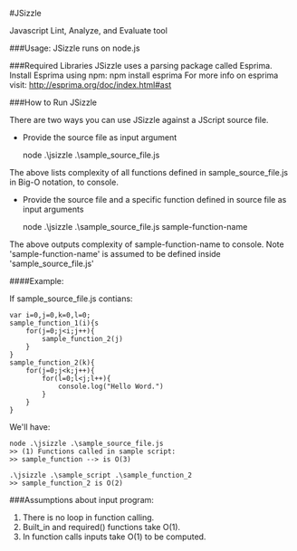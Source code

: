 #JSizzle

Javascript Lint, Analyze, and Evaluate tool

###Usage:
JSizzle runs on node.js

###Required Libraries
JSizzle uses a parsing package called Esprima. Install Esprima using npm: 
	npm install esprima
For more info on esprima visit: http://esprima.org/doc/index.html#ast

###How to Run JSizzle

There are two ways you can use JSizzle against a JScript source file.

* Provide the source file as input argument
	
	node .\jsizzle .\sample_source_file.js
				
The above lists complexity of all functions defined in sample_source_file.js in Big-O notation, to console.


* Provide the source file and a specific function defined in source file as input arguments

	node .\jsizzle .\sample_source_file.js sample-function-name

The above outputs complexity of sample-function-name to console. 
Note 'sample-function-name' is assumed to be defined inside 'sample_source_file.js'


####Example:

If sample_source_file.js contians:

	var i=0,j=0,k=0,l=0;
	sample_function_1(i){s
		for(j=0;j<i;j++){
			sample_function_2(j)
		}
	}
	sample_function_2(k){
		for(j=0;j<k;j++){	
			for(l=0;l<j;l++){
				console.log("Hello Word.")
			}	
		}
	}


We'll have:

	node .\jsizzle .\sample_source_file.js
	>> (1) Functions called in sample script:
	>> sample_function --> is O(3)

	.\jsizzle .\sample_script .\sample_function_2
	>> sample_function_2 is O(2)

###Assumptions about input program:
1. There is no loop in function calling.
2. Built_in and required() functions take O(1).
3. In function calls inputs take O(1) to be computed.
